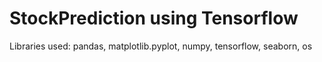 # StockPrediction using Tensorflow
Libraries used: pandas, matplotlib.pyplot, numpy, tensorflow, seaborn, os
